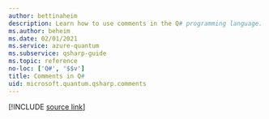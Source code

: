 ```yaml
---
author: bettinaheim
description: Learn how to use comments in the Q# programming language.
ms.author: beheim
ms.date: 02/01/2021
ms.service: azure-quantum
ms.subservice: qsharp-guide
ms.topic: reference
no-loc: ['Q#', '$$v']
title: Comments in Q#
uid: microsoft.quantum.qsharp.comments
---
```


<!-- 
# Comments in Q#
-->

[!INCLUDE [source link](~/includes/qsharp-language/Specifications/Language/1_ProgramStructure/7_comments.md)]